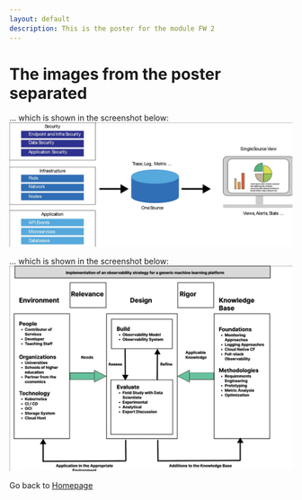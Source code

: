 ```yaml
---
layout: default
description: This is the poster for the module FW 2
---
```

# The images from the poster separated

... which is shown in the screenshot below:
![Overview Full stack Observability](https://github.com/Garry1704/dafne_observability/blob/main/_posts/Full-stack-Observability.jpg)

... which is shown in the screenshot below:
![My Design Science Research for Observability](https://github.com/Garry1704/dafne_observability/blob/main/_posts/observabilityDSR.jpg)

Go back to [Homepage](https://garry1704.github.io/dafne_observability/) 